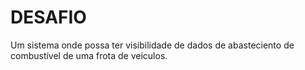 # DESAFIO

Um sistema onde possa ter visibilidade de dados de abasteciento de combustível de uma frota de
veículos.